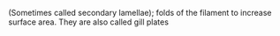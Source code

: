 (Sometimes called secondary lamellae); folds of the filament to increase surface area. They are also called gill plates
